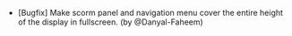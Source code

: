 - [Bugfix] Make scorm panel and navigation menu cover the entire height of the display in fullscreen. (by @Danyal-Faheem)